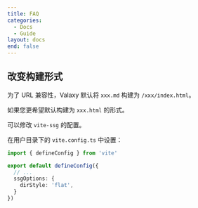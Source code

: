 ```yaml
---
title: FAQ
categories:
  - Docs
  - Guide
layout: docs
end: false
---
```


## 改变构建形式

为了 URL 兼容性，Valaxy 默认将 `xxx.md` 构建为 `/xxx/index.html`。

如果您更希望默认构建为 `xxx.html` 的形式。

可以修改 `vite-ssg` 的配置。

在用户目录下的 `vite.config.ts` 中设置：

```ts
import { defineConfig } from 'vite'

export default defineConfig({
  // ...
  ssgOptions: {
    dirStyle: 'flat',
  }
})
```
